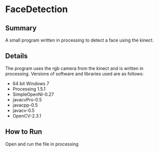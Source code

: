 FaceDetection
=============

Summary
-------------
A small program written in processing to detect a face using the kinect.


Details
-------------
The program uses the rgb camera from the kinect and is written in processing.
Versions of software and libraries used are as follows:
  - 64 bit Windows 7
  - Processing 1.5.1
  - SimpleOpenNI-0.27
  - javacvPro-0.5
  - javacpp-0.5
  - javacv-0.5
  - OpenCV-2.3.1


How to Run
-------------
Open and run the file in processing
